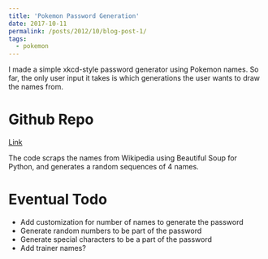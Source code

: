 ```yaml
---
title: 'Pokemon Password Generation'
date: 2017-10-11
permalink: /posts/2012/10/blog-post-1/
tags:
  - pokemon
---
```


I made a simple xkcd-style password generator using Pokemon names.
So far, the only user input it takes is which generations the user wants to draw the names from.

Github Repo
======
<span style="color:blue">[Link](https://github.com/choimy007/pokemon-password)</span>

The code scraps the names from Wikipedia using Beautiful Soup for Python, 
and generates a random sequences of 4 names.

Eventual Todo
======
* Add customization for number of names to generate the password
* Generate random numbers to be part of the password
* Generate special characters to be a part of the password
* Add trainer names?

